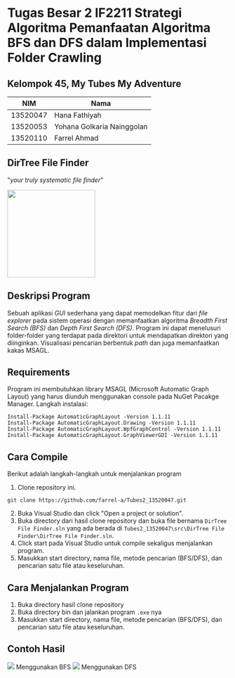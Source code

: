 # Tugas Besar 2 IF2211 Strategi Algoritma Pemanfaatan Algoritma BFS dan DFS dalam Implementasi Folder Crawling

## Kelompok 45, My Tubes My Adventure
|NIM|Nama|
|---|---|
|13520047|Hana Fathiyah|
|13520053|Yohana Golkaria Nainggolan|
|13520110|Farrel Ahmad|

## DirTree File Finder
"_your truly systematic file finder_"

<img src="https://i.ibb.co/JcDQkRK/Dir-Tree-File-Finder-6.png" width = "200">

## Deskripsi Program
Sebuah aplikasi _GUI_ sederhana yang dapat memodelkan fitur dari _file explorer_ pada sistem operasi dengan memanfaatkan algoritma _Breadth First Search (BFS)_ dan _Depth First Search (DFS)_. Program ini dapat menelusuri folder-folder yang terdapat pada direktori untuk mendapatkan direktori yang diinginkan. Visualisasi pencarian berbentuk _path_ dan juga memanfaatkan kakas MSAGL.

## Requirements
Program ini membutuhkan library MSAGL (Microsoft Automatic Graph Layout) yang harus diunduh menggunakan console pada NuGet Pacakge Manager.
Langkah instalasi:
```
Install-Package AutomaticGraphLayout -Version 1.1.11
Install-Package AutomaticGraphLayout.Drawing -Version 1.1.11
Install-Package AutomaticGraphLayout.WpfGraphControl -Version 1.1.11
Install-Package AutomaticGraphLayout.GraphViewerGDI -Version 1.1.11
```

## Cara Compile
Berikut adalah langkah-langkah untuk menjalankan program
1. Clone repository ini.
```
git clone https://github.com/farrel-a/Tubes2_13520047.git
```

2. Buka Visual Studio dan click "Open a project or solution".
3. Buka directory dari hasil clone repository dan buka file bernama `DirTree File Finder.sln` yang ada berada di `Tubes2_13520047\src\DirTree File Finder\DirTree File Finder.sln`.
4. Click start pada Visual Studio untuk compile sekaligus menjalankan program.
5. Masukkan start directory, nama file, metode pencarian (BFS/DFS), dan pencarian satu file atau keseluruhan.

## Cara Menjalankan Program
1. Buka directory hasil clone repository
2. Buka directory bin dan jalankan program `.exe` nya
3. Masukkan start directory, nama file, metode pencarian (BFS/DFS), dan pencarian satu file atau keseluruhan.

## Contoh Hasil

![](https://i.ibb.co/TrQj7KJ/BFS.png)
Menggunakan BFS
![](https://i.ibb.co/L9cvDKX/DFS.png)
Menggunakan DFS
